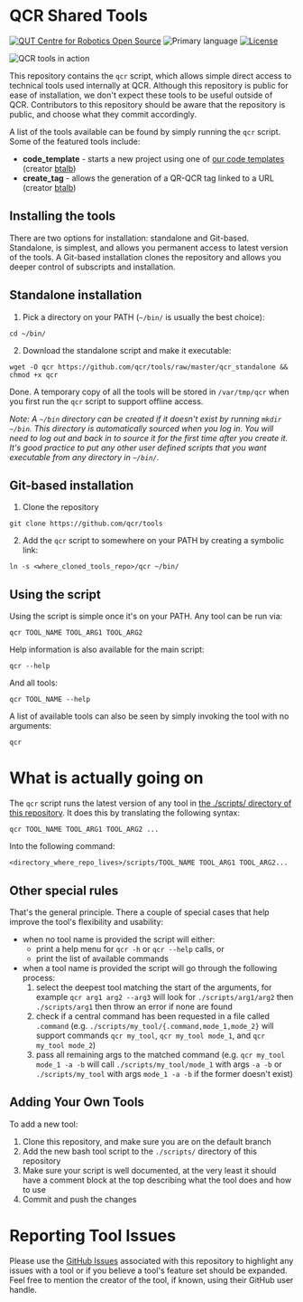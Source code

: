 # QCR Shared Tools

[![QUT Centre for Robotics Open Source](https://github.com/qcr/qcr.github.io/raw/master/misc/badge.svg)](https://qcr.github.io)
![Primary language](https://img.shields.io/github/languages/top/qcr/tools)
[![License](https://img.shields.io/github/license/qcr/tools)](./LICENSE.txt)

![QCR tools in action](https://github.com/qcr/tools/wiki/qcr_tools.png)

This repository contains the `qcr` script, which allows simple direct access to technical tools used internally at QCR. Although this repository is public for ease of installation, we don't expect these tools to be useful outside of QCR. Contributors to this repository should be aware that the repository is public, and choose what they commit accordingly.

A list of the tools available can be found by simply running the `qcr` script. Some of the featured tools include:

- **code_template** - starts a new project using one of [our code templates](https://github.com/qcr/code_templates) (creator [btalb](https://github.com/btalb))
- **create_tag** - allows the generation of a QR-QCR tag linked to a URL (creator [btalb](https://github.com/btalb))

## Installing the tools

There are two options for installation: standalone and Git-based. Standalone, is simplest, and allows you permanent access to latest version of the tools. A Git-based installation clones the repository and allows you deeper control of subscripts and installation.

## Standalone installation

1. Pick a directory on your PATH (`~/bin/` is usually the best choice):

```
cd ~/bin/
```

2. Download the standalone script and make it executable:

```
wget -O qcr https://github.com/qcr/tools/raw/master/qcr_standalone && chmod +x qcr
```

Done. A temporary copy of all the tools will be stored in `/var/tmp/qcr` when you first run the `qcr` script to support offline access.

_Note: A `~/bin` directory can be created if it doesn't exist by running `mkdir ~/bin`. This directory is automatically sourced when you log in. You will need to log out and back in to source it for the first time after you create it. It's good practice to put any other user defined scripts that you want executable from any directory in `~/bin/`._

## Git-based installation

1. Clone the repository

```
git clone https://github.com/qcr/tools
```

2. Add the `qcr` script to somewhere on your PATH by creating a symbolic link:

```
ln -s <where_cloned_tools_repo>/qcr ~/bin/
```

## Using the script

Using the script is simple once it's on your PATH. Any tool can be run via:

```
qcr TOOL_NAME TOOL_ARG1 TOOL_ARG2
```

Help information is also available for the main script:

```
qcr --help
```

And all tools:

```
qcr TOOL_NAME --help
```

A list of available tools can also be seen by simply invoking the tool with no arguments:

```
qcr
```

# What is actually going on

The `qcr` script runs the latest version of any tool in [the ./scripts/ directory of this repository](https://github.com/qcr/tools/tree/master/scripts). It does this by translating the following syntax:

```
qcr TOOL_NAME TOOL_ARG1 TOOL_ARG2 ...
```

Into the following command:

```
<directory_where_repo_lives>/scripts/TOOL_NAME TOOL_ARG1 TOOL_ARG2...

```

## Other special rules

That's the general principle. There a couple of special cases that help improve the tool's flexibility and usability:

- when no tool name is provided the script will either:
  - print a help menu for `qcr -h` or `qcr --help` calls, or
  - print the list of available commands
- when a tool name is provided the script will go through the following process:
  1. select the deepest tool matching the start of the arguments, for example `qcr arg1 arg2 --arg3` will look for `./scripts/arg1/arg2` then `./scripts/arg1` then throw an error if none are found
  2. check if a central command has been requested in a file called `.command` (e.g. `./scripts/my_tool/{.command,mode_1,mode_2}` will support commands `qcr my_tool`, `qcr my_tool mode_1`, and `qcr my_tool mode_2`)
  3. pass all remaining args to the matched command (e.g. `qcr my_tool mode_1 -a -b` will call `./scripts/my_tool/mode_1` with args `-a -b` or `./scripts/my_tool` with args `mode_1 -a -b` if the former doesn't exist)

## Adding Your Own Tools

To add a new tool:

1. Clone this repository, and make sure you are on the default branch
2. Add the new bash tool script to the `./scripts/` directory of this repository
3. Make sure your script is well documented, at the very least it should have a comment block at the top describing what the tool does and how to use
4. Commit and push the changes

# Reporting Tool Issues

Please use the [GitHub Issues](https://github.com/qcr/tools/issues) associated with this repository to highlight any issues with a tool or if you believe a tool's feature set should be expanded. Feel free to mention the creator of the tool, if known, using their GitHub user handle.
